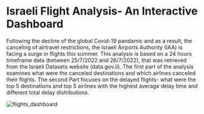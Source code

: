 # Israeli Flight Analysis- An Interactive Dashboard
Following the decline of the global Covid-19 pandamic and as a result, the canceling of airtravel restrictions, the Israeli Airports Authority (IAA) is facing a surge in flights this summer.
This analysis is based on a 24 hours timeframe data (between 25/7/2022 and 26/7/2022), that was retrieved from the Israeli Datasets website (data.gov.il).
The first part of the analysis examines what were the canceled destinations and which airlines canceled their flights.
The second Part focuses on the delayed flights- what were the top 5 destinations and top 5 airlines with the highest average delay time and different total delay distributions.

![flights_dashboard](https://user-images.githubusercontent.com/108684891/180993091-1ee324a6-edd0-498c-8595-e0fcf693371f.png)
